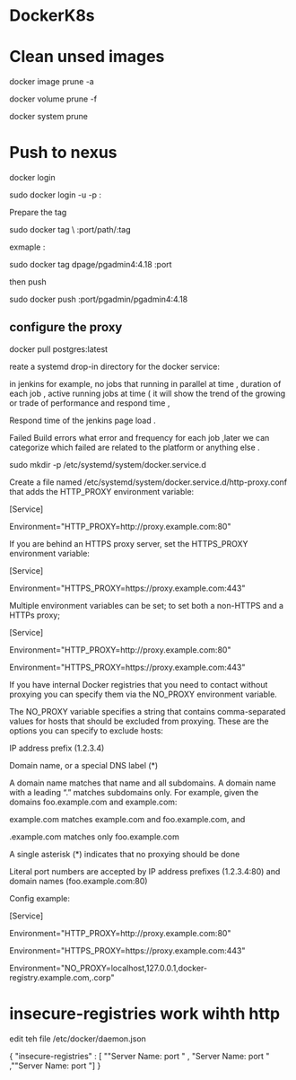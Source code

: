# DockerK8s
<p>



# Clean unsed images
 <p> docker image prune -a
 <p> docker volume prune -f
 <p> docker system prune

 
# Push to nexus 
 <p> 
 <p> docker login </p>

 sudo docker login -u <username> -p <Pass> <server>:<port>
 <p> 
 <p> Prepare the tag 
 <p> sudo docker tag \<Local Full Image name> <server>:port/path/<Image Name>:tag
 <p> exmaple :
 <p> sudo docker tag dpage/pgadmin4:4.18 <server>:port
 <p> then push 
 <p> sudo docker push <server>:port/pgadmin/pgadmin4:4.18
 <p> 
 <p> 
 
## configure the proxy 
 
 <p> docker pull postgres:latest
 <p> reate a systemd drop-in directory for the docker service:

 <p> 
 <p> in jenkins for example,  no  jobs that running in parallel at time  , duration of each job , active running jobs at time ( it will show the trend of the growing or trade of performance and respond time ,
 <p>                               Respond time of the jenkins page load .
 <p>                              Failed  Build errors what error and frequency for each job ,later we can categorize which failed are related to the platform or anything else .
 <p> 
 <p> 
 <p> sudo mkdir -p /etc/systemd/system/docker.service.d
 <p> Create a file named /etc/systemd/system/docker.service.d/http-proxy.conf that adds the HTTP_PROXY environment variable:
 <p> 
 <p> [Service]
 <p> Environment="HTTP_PROXY=http://proxy.example.com:80"
 <p> If you are behind an HTTPS proxy server, set the HTTPS_PROXY environment variable:
 <p> 
 <p> [Service]
 <p> Environment="HTTPS_PROXY=https://proxy.example.com:443"
 <p> Multiple environment variables can be set; to set both a non-HTTPS and a HTTPs proxy;
 <p> 
 <p> [Service]
 <p> Environment="HTTP_PROXY=http://proxy.example.com:80"
 <p> Environment="HTTPS_PROXY=https://proxy.example.com:443"
 <p> If you have internal Docker registries that you need to contact without proxying you can specify them via the NO_PROXY environment variable.
 <p> 
 <p> The NO_PROXY variable specifies a string that contains comma-separated values for hosts that should be excluded from proxying. These are the options you can specify to exclude hosts:
 <p> 
 <p> IP address prefix (1.2.3.4)
 <p> Domain name, or a special DNS label (*)
 <p> A domain name matches that name and all subdomains. A domain name with a leading “.” matches subdomains only. For example, given the domains foo.example.com and example.com:
 <p> example.com matches example.com and foo.example.com, and
 <p> .example.com matches only foo.example.com
 <p> A single asterisk (*) indicates that no proxying should be done
 <p> Literal port numbers are accepted by IP address prefixes (1.2.3.4:80) and domain names (foo.example.com:80)
 <p> Config example:
 <p> 
 <p> [Service]
 <p> Environment="HTTP_PROXY=http://proxy.example.com:80"
 <p> Environment="HTTPS_PROXY=https://proxy.example.com:443"
 <p> Environment="NO_PROXY=localhost,127.0.0.1,docker-registry.example.com,.corp"
 
 # insecure-registries  work wihth http 
 
 <p>  edit teh file /etc/docker/daemon.json
 <p>   {
    "insecure-registries" : [ ""Server Name: port " , "Server Name: port " ,""Server Name: port "]
}
